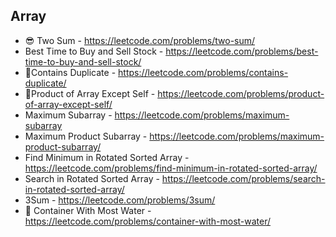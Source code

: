 ## Array

- 😎 Two Sum - https://leetcode.com/problems/two-sum/
- Best Time to Buy and Sell Stock - https://leetcode.com/problems/best-time-to-buy-and-sell-stock/
- 💩Contains Duplicate - https://leetcode.com/problems/contains-duplicate/
- 💩Product of Array Except Self - https://leetcode.com/problems/product-of-array-except-self/
- Maximum Subarray - https://leetcode.com/problems/maximum-subarray
- Maximum Product Subarray - https://leetcode.com/problems/maximum-product-subarray/
- Find Minimum in Rotated Sorted Array - https://leetcode.com/problems/find-minimum-in-rotated-sorted-array/
- Search in Rotated Sorted Array - https://leetcode.com/problems/search-in-rotated-sorted-array/
- 3Sum - https://leetcode.com/problems/3sum/
- 🤡 Container With Most Water - https://leetcode.com/problems/container-with-most-water/
